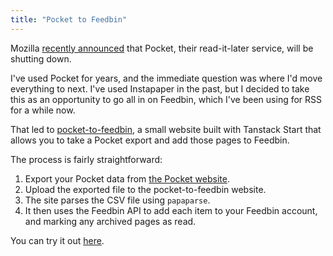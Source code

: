 ```yaml
---
title: "Pocket to Feedbin"
---
```


Mozilla [recently announced](https://support.mozilla.org/en-US/kb/future-of-pocket) that Pocket, their read-it-later service, will be shutting down.

I've used Pocket for years, and the immediate question was where I'd move everything to next. I've used Instapaper in the past, but I decided to take this as an opportunity to go all in on Feedbin, which I've been using for RSS for a while now.

That led to [pocket-to-feedbin](https://github.com/salockhart/pocket-to-feedbin), a small website built with Tanstack Start that allows you to take a Pocket export and add those pages to Feedbin.

The process is fairly straightforward:
1. Export your Pocket data from [the Pocket website](https://getpocket.com/export).
2. Upload the exported file to the pocket-to-feedbin website.
3. The site parses the CSV file using `papaparse`.
4. It then uses the Feedbin API to add each item to your Feedbin account, and marking any archived pages as read.

You can try it out [here](https://pocket-to-feedbin.fly.dev/).
